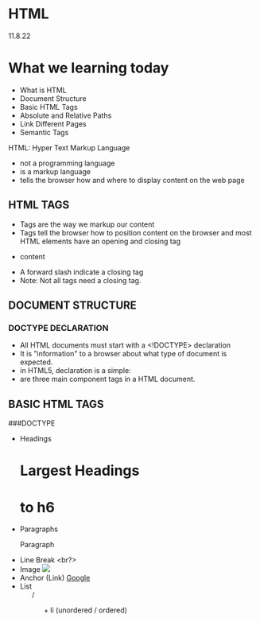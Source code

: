 # HTML

11.8.22

# What we learning today

* What is HTML
* Document Structure
* Basic HTML Tags
* Absolute and Relative Paths
* Link Different Pages
* Semantic Tags

HTML: Hyper Text Markup Language
- not a programming language
- is a markup language
- tells the browser how and where to display content on the web page

## HTML TAGS
- Tags are the way we markup our content
- Tags tell the browser how to position content on the browser and most HTML elements have an opening and closing tag 
* <tag>content</tag>
- A forward slash indicate a closing tag
- Note: Not all tags need a closing tag. 

## DOCUMENT STRUCTURE
### DOCTYPE DECLARATION
* All HTML documents must start with a <!DOCTYPE> declaration
* It is "information" to a browser about what type of document is expected. 
* in HTML5, declaration is a simple: 
* <html><head><body> are three main component tags in a HTML document. 

## BASIC HTML TAGS
###DOCTYPE

* Headings <h1>Largest Headings<h1> to h6
* Paragraphs <p>Paragraph</p>
* Line Break <br?>
* Image <img src="weblink">
* Anchor (Link) <a href="weblink">Google</a>
* List <ul> / <ol> + li (unordered / ordered)



